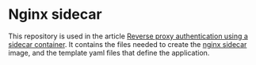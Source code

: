 # Nginx sidecar

This repository is used in the article [Reverse proxy authentication using a sidecar container](http://docs.csc.fi/cloud/rahti/tutorials/sidecar_proxy_authentication/). It contains the files needed to create the [nginx sidecar](https://hub.docker.com/repository/docker/lvarin/nginx-sidecar) image, and the template yaml files that define the application.
